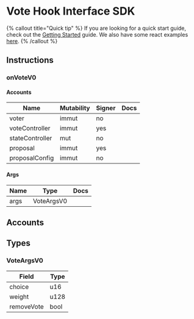 # Vote Hook Interface SDK

{% callout title="Quick tip" %}
If you are looking for a quick start guide, check out the [Getting Started](/docs/learn/getting_started) guide. We also have some react examples [here](/docs/learn/react).
{% /callout %}

## Instructions

### onVoteV0

#### Accounts

| Name            | Mutability | Signer | Docs |
| --------------- | ---------- | ------ | ---- |
| voter           | immut      | no     |      |
| voteController  | immut      | yes    |      |
| stateController | mut        | no     |      |
| proposal        | immut      | yes    |      |
| proposalConfig  | immut      | no     |      |

#### Args

| Name | Type       | Docs |
| ---- | ---------- | ---- |
| args | VoteArgsV0 |      |

## Accounts

## Types

### VoteArgsV0

| Field      | Type |
| ---------- | ---- |
| choice     | u16  |
| weight     | u128 |
| removeVote | bool |
